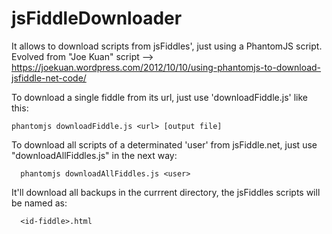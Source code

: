 # jsFiddleDownloader

It allows to download scripts from jsFiddles', just using a PhantomJS script.
Evolved from "Joe Kuan" script --> https://joekuan.wordpress.com/2012/10/10/using-phantomjs-to-download-jsfiddle-net-code/

To download a single fiddle from its url, just use 'downloadFiddle.js' like this:

```
phantomjs downloadFiddle.js <url> [output file]
```

To download all scripts of a determinated 'user' from jsFiddle.net, just use "downloadAllFiddles.js" in the next way:
```
  phantomjs downloadAllFiddles.js <user>
```
It'll download all backups in the currrent directory, the jsFiddles scripts will be named as:

```
  <id-fiddle>.html
```


